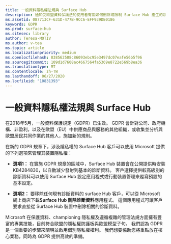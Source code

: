 ```yaml
---
title: 一般資料隱私權法規與 Surface Hub
description: 通知受歐盟資料保護法的使用者有關如何刪除或限制 Surface Hub 產生的診斷資料的選項。
ms.assetid: 087713CF-631D-477B-9CC6-EFF939DE0186
keywords: GDPR
ms.prod: surface-hub
ms.sitesec: library
author: Teresa-MOTIV
ms.author: v-tea
ms.topic: article
ms.localizationpriority: medium
ms.openlocfilehash: 838562508c86093ebc95e3497dc07eafe56b5f96
ms.sourcegitcommit: 109d1d7608ac4667564fa5369e8722e569b8ea36
ms.translationtype: MT
ms.contentlocale: zh-TW
ms.lasthandoff: 06/27/2020
ms.locfileid: "10831393"
---
```

# 一般資料隱私權法規與 Surface Hub

在2018年5月，一般資料保護規定（GDPR）已生效。 GDPR 會針對公司、政府機構、非盈利，以及在歐盟（EU）中供應商品與服務的其他組織，或收集並分析與歐盟居民共同作業的其他人，施加新的規則。

在新的 GDPR 規章下，涉及隱私權的 Surface Hub 客戶可以使用 Microsoft 提供的下列選項來管理其裝置隱私權：

* **選項1：** 在實施 GDPR 規章的區域中，Surface Hub 裝置會在公開提供時安裝 KB4284830，以自動減少發射到基本的診斷資料。 客戶選擇提供較高級別的診斷資料可以使用 Surface Hub 設定應用程式或行動裝置管理來覆寫預設的基本設定。

* **選項2：** 要移除任何現有診斷資料的 surface Hub 客戶，可以從 Microsoft 網上商店下載**Surface Hub 刪除診斷資料**應用程式。 這個應用程式可讓客戶要求直接從 Surface Hub 裝置中刪除相關的診斷資料。

Microsoft 在保護資料、championing 隱私權及遵循複雜的管理法規方面擁有豐富的專業技能，目前符合歐盟的隱私權防護板與歐盟模型子句。 我們認為 GDPR 是一個重要的步驟來闡明並啟用個別隱私權權利。 我們想要協助您將重點放在核心業務，同時為 GDPR 提供高效的準備。

